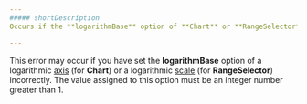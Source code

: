 ```yaml
---
##### shortDescription
Occurs if the **logarithmBase** option of **Chart** or **RangeSelector** was set to an invalid value.

---
```

This error may occur if you have set the **logarithmBase** option of a logarithmic [axis](/api-reference/20%20Data%20Visualization%20Widgets/10%20dxChart/1%20Configuration/argumentAxis/logarithmBase.md '/Documentation/ApiReference/Data_Visualization_Widgets/dxChart/Configuration/argumentAxis/#logarithmBase') (for **Chart**) or a logarithmic [scale](/api-reference/20%20Data%20Visualization%20Widgets/25%20dxRangeSelector/1%20Configuration/scale/logarithmBase.md '/Documentation/ApiReference/Data_Visualization_Widgets/dxRangeSelector/Configuration/scale/#logarithmBase') (for **RangeSelector**) incorrectly. The value assigned to this option must be an integer number greater than 1.